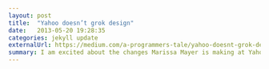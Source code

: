 ```yaml
---
layout: post
title:  "Yahoo doesn’t grok design"
date:   2013-05-20 19:28:35
categories: jekyll update
externalUrl: https://medium.com/a-programmers-tale/yahoo-doesnt-grok-design-9ae601f8cfe1
summary: I am excited about the changes Marissa Mayer is making at Yahoo. The company is back in the news, there is excitement in the air, stock prices have soared. But from what we have seen in the past week, I can’t help think that Yahoo doesn’t really get design.
---
```

